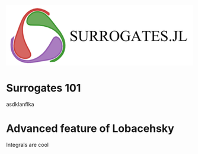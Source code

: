 ![SurrogatesLogo](images/Surrogates.png)
# Surrogates 101


asdklanflka


# Advanced feature of Lobacehsky

Integrals are cool
